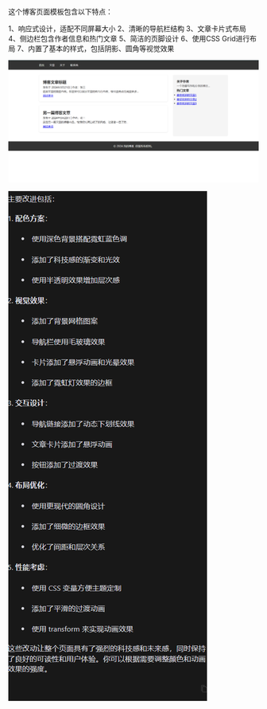 这个博客页面模板包含以下特点：

1、响应式设计，适配不同屏幕大小
2、清晰的导航栏结构
3、文章卡片式布局
4、侧边栏包含作者信息和热门文章
5、简洁的页脚设计
6、使用CSS Grid进行布局
7、内置了基本的样式，包括阴影、圆角等视觉效果

![alt text](image-1.png)



![alt text](image-2.png)